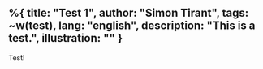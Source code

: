 %{
  title: "Test 1",
  author: "Simon Tirant",
  tags: ~w(test),
  lang: "english",
  description: "This is a test.",
  illustration: ""
}
---
Test!